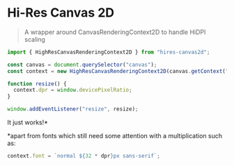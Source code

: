 # Hi-Res Canvas 2D

> A wrapper around CanvasRenderingContext2D to handle HiDPI scaling

```JavaScript
import { HighResCanvasRenderingContext2D } from "hires-canvas2d";

const canvas = document.querySelector("canvas");
const context = new HighResCanvasRenderingContext2D(canvas.getContext("2d"), window.devicePixelRatio);

function resize() {
  context.dpr = window.devicePixelRatio;
}

window.addEventListener("resize", resize);
```

It just works!\*

\*apart from fonts which still need some attention with a multiplication such as:

```JavaScript
context.font = `normal ${32 * dpr}px sans-serif`;
```
